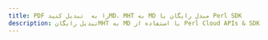 ---title: PDF را به  تبدیل کنیدMD، MHT به MD مبدل رایگان یا Perl SDKdescription: تبدیل رایگانMHT به MD با استفاده از Perl Cloud APIs & SDK همچنین اسناد PDF را در Cloud ایجاد، ویرایش و رندر کنید.---